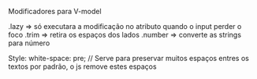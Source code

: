 Modificadores para V-model

.lazy => só executara a modificação no atributo quando o input perder o foco
.trim => retira os espaços dos lados
.number => converte as strings para número


Style:
white-space: pre; // Serve para preservar muitos espaços entres os textos
por padrão, o js remove estes espaços